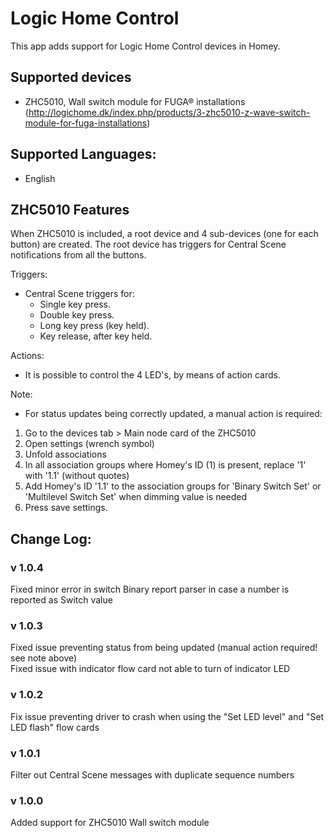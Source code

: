 # Logic Home Control

This app adds support for Logic Home Control devices in Homey.

## Supported devices
* ZHC5010, Wall switch module for FUGA® installations (http://logichome.dk/index.php/products/3-zhc5010-z-wave-switch-module-for-fuga-installations)

## Supported Languages:
* English

## ZHC5010 Features

When ZHC5010 is included, a root device and 4 sub-devices (one for each button) are created.
The root device has triggers for Central Scene notifications from all the buttons.

Triggers:
* Central Scene triggers for:
  * Single key press.
  * Double key press.
  * Long key press (key held).
  * Key release, after key held.

 Actions:
 * It is possible to control the 4 LED's, by means of action cards.

 Note:
 * For status updates being correctly updated, a manual action is required:   
 1. Go to the devices tab > Main node card of the ZHC5010
 2. Open settings (wrench symbol)
 3. Unfold associations
 4. In all association groups where Homey's ID (1) is present, replace '1' with '1.1' (without quotes)
 5. Add Homey's ID '1.1' to the association groups for 'Binary Switch Set' or 'Multilevel Switch Set' when dimming value is needed
 6. Press save settings.

## Change Log:
### v 1.0.4
Fixed minor error in switch Binary report parser in case a number is reported as Switch value   
### v 1.0.3
Fixed issue preventing status from being updated (manual action required! see note above)    
Fixed issue with indicator flow card not able to turn of indicator LED   
### v 1.0.2
Fix issue preventing driver to crash when using the "Set LED level" and "Set LED flash" flow cards    
### v 1.0.1
Filter out Central Scene messages with duplicate sequence numbers
### v 1.0.0
Added support for ZHC5010 Wall switch module
